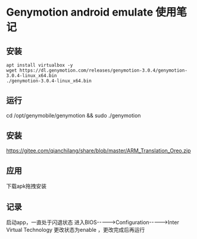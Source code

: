 # Genymotion android emulate 使用笔记

## 安装

```
apt install virtualbox -y
wget https://dl.genymotion.com/releases/genymotion-3.0.4/genymotion-3.0.4-linux_x64.bin
./genymotion-3.0.4-linux_x64.bin
```


## 运行

cd /opt/genymobile/genymotion && sudo ./genymotion 

## 安装

https://gitee.com/qianchilang/share/blob/master/ARM_Translation_Oreo.zip

## 应用

下载apk拖拽安装

## 记录

启动app，一直处于闪退状态 进入BIOS----->Configuration----->Inter Virtual Technology 更改状态为enable ，更改完成后再运行
